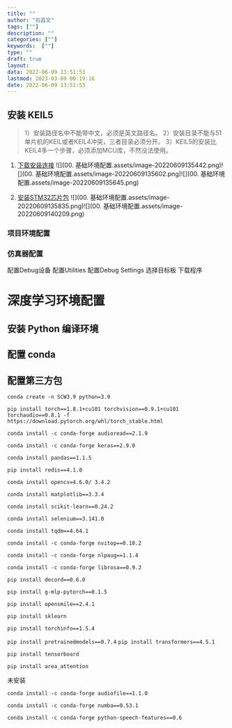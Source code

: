 ```yaml
---
title: ""
author: "石昌文"
tags: [""]
description: ""
categories: [""]
keywords:  [""]
type: ""
draft: true
layout: 
data: 2022-06-09 13:51:53
lastmod: 2023-03-09 00:19:16
date: 2022-06-09 13:51:53
---
```


## 安装 KEIL5

> 1）安装路径名中不能带中文，必须是英文路径名。
> 2）安装目录不能与51单片机的KEIL或者KEIL4冲突，三者目录必须分开。
> 3）KEIL5的安装比KEIL4多一个步骤，必须添加MCU库，不然没法使用。

1. [下载安装连接](https://www.keil.com/download/product/)
	![](00. 基础环境配置.assets/image-20220609135442.png)![](00. 基础环境配置.assets/image-20220609135602.png)![](00. 基础环境配置.assets/image-20220609135645.png)

2. [安装STM32芯片包](http://www.keil.com/dd2/pack/)
	![](00. 基础环境配置.assets/image-20220609135835.png)![](00. 基础环境配置.assets/image-20220609140209.png)

### 项目环境配置

### 仿真器配置

配置Debug设备
配置Utilities
配置Debug Settings
选择目标板
下载程序

# 深度学习环境配置

## 安装 Python 编译环境

## 配置 conda

## 配置第三方包

`conda create -n SCW3.9 python=3.9`

`pip install torch==1.8.1+cu101 torchvision==0.9.1+cu101 torchaudio==0.8.1 -f https://download.pytorch.org/whl/torch_stable.html`

`conda install -c conda-forge audioread==2.1.9` 

`conda install -c conda-forge keras==2.9.0`

`conda install pandas==1.1.5`

`pip install redis==4.1.0`

`conda install opencv=4.6.0/ 3.4.2`

`conda install matplotlib==3.3.4`

`conda install scikit-learn==0.24.2`

`conda install selenium==3.141.0`

`conda install tqdm==4.64.1`

`conda install -c conda-forge nvitop==0.10.2`

`conda install -c conda-forge nlpaug==1.1.4`

`conda install -c conda-forge librosa==0.9.2`

`pip install decord==0.6.0`

`pip install g-mlp-pytorch==0.1.5`

`pip install opensmile==2.4.1`

`pip install sklearn`

`pip install torchinfo==1.5.4`

`pip install pretrainedmodels==0.7.4`
`pip install transformers==4.5.1`

`pip install tensorboard`

`pip install area_attention`

未安装

`conda install -c conda-forge audiofile==1.1.0`

`conda install -c conda-forge numba==0.53.1`

`conda install -c conda-forge python-speech-features==0.6`
